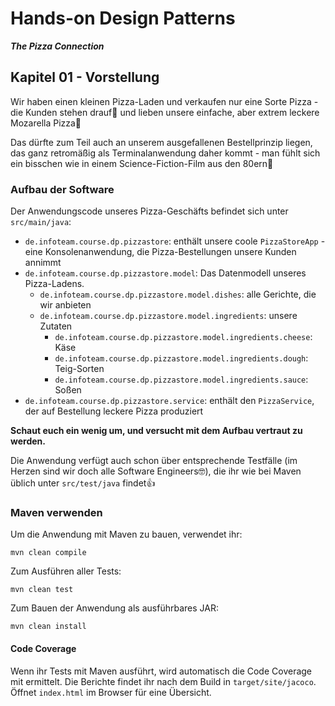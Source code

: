 # Hands-on Design Patterns
***The Pizza Connection***

## Kapitel 01 - Vorstellung
Wir haben einen kleinen Pizza-Laden und verkaufen nur eine Sorte Pizza - die Kunden stehen drauf🤩 und lieben unsere einfache, aber extrem leckere Mozarella Pizza🍕

Das dürfte zum Teil auch an unserem ausgefallenen Bestellprinzip liegen, das ganz retromäßig als Terminalanwendung daher kommt - man fühlt sich ein bisschen wie in einem Science-Fiction-Film aus den 80ern🤖

### Aufbau der Software
Der Anwendungscode unseres Pizza-Geschäfts befindet sich unter `src/main/java`:
* `de.infoteam.course.dp.pizzastore`:
  enthält unsere coole `PizzaStoreApp` - eine Konsolenanwendung, die Pizza-Bestellungen unsere Kunden annimmt
* `de.infoteam.course.dp.pizzastore.model`: Das Datenmodell unseres Pizza-Ladens.
    * `de.infoteam.course.dp.pizzastore.model.dishes`: alle Gerichte, die wir anbieten
    * `de.infoteam.course.dp.pizzastore.model.ingredients`: unsere Zutaten
        * `de.infoteam.course.dp.pizzastore.model.ingredients.cheese`: Käse
        * `de.infoteam.course.dp.pizzastore.model.ingredients.dough`: Teig-Sorten
        * `de.infoteam.course.dp.pizzastore.model.ingredients.sauce`: Soßen
* `de.infoteam.course.dp.pizzastore.service`: enthält den `PizzaService`, der auf Bestellung leckere Pizza produziert

**Schaut euch ein wenig um, und versucht mit dem Aufbau vertraut zu werden.**

Die Anwendung verfügt auch schon über entsprechende Testfälle (im Herzen sind wir doch alle Software Engineers🤓), die ihr wie bei Maven üblich unter `src/test/java` findet👍

### Maven verwenden

Um die Anwendung mit Maven zu bauen, verwendet ihr:
```
mvn clean compile
```
Zum Ausführen aller Tests:
```
mvn clean test
```
Zum Bauen der Anwendung als ausführbares JAR:
```
mvn clean install
```

#### Code Coverage
Wenn ihr Tests mit Maven ausführt, wird automatisch die Code Coverage mit ermittelt. Die Berichte findet ihr nach dem Build in `target/site/jacoco`. Öffnet `index.html` im Browser für eine Übersicht.
